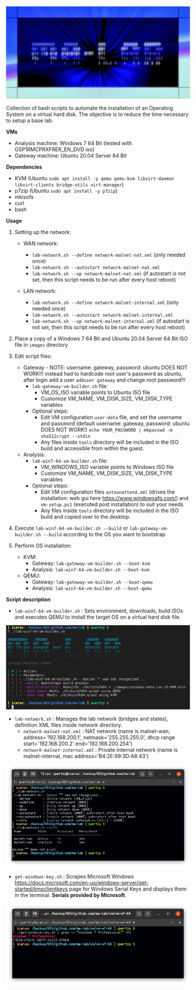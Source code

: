 ![](./screenshots/ma-lab.png)

Collection of bash scripts to automate the installation of an Operating System on a virtual hard disk. The objective is to reduce the time necessary to setup a base lab.

**VMs**
- Analysis machine: Windows 7 64 Bit (tested with GSP1RMCPRXFRER_EN_DVD iso)
- Gateway machine: Ubuntu 20.04 Server 64 Bit

**Dependencies**
- KVM (Ubuntu `sudo apt install -y qemu qemu-kvm libvirt-daemon libvirt-clients bridge-utils virt-manager`)
- p7zip (Ubuntu `sudo apt install -y p7zip`) 
- mkisofs
- curl
- bash

**Usage**
1. Setting up the network:
    - WAN network:
        - `lab-network.sh --define network-malnet-nat.xml` (only needed once)
        - `lab-network.sh --autostart network-malnet-nat.xml`
        - `lab-network.sh --up network-malnet-nat.xml` (if autostart is not set, then this script needs to be run after every host reboot)

    - LAN network:
        - `lab-network.sh --define network-malnet-internal.xml` (only needed once)
        - `lab-network.sh --autostart network-malnet-internal.xml`
        - `lab-network.sh --up network-malnet-internal.xml` (if autostart is not set, then this script needs to be run after every host reboot)

2. Place a copy of a Windows 7 64 Bit and Ubuntu 20.04 Server 64 Bit ISO file in `images` directory

3. Edit script files:

    - Gateway - NOTE: username: gateway, password: ubuntu DOES NOT WORK!!! instead had to hardcode root user's password as ubuntu, after login add a user `adduser gateway` and change root password!!!
        - `lab-gateway-vm-builder.sh` file:
            - VM_OS_ISO variable points to Ubuntu ISO file
            - Customize VM_NAME, VM_DISK_SIZE, VM_DISK_TYPE variables
        - Optional steps:
            - Edit VM configuration `user-data` file, and set the username and password (default username: gateway, password: ubuntu DOES NOT WORK!) `echo YOUR_PASSWORD | mkpasswd -m sha512crypt --stdin`
            - Any files inside `tools` directory will be included in the ISO build and accessible from within the guest.
    - Analysis:
        - `lab-win7-64-vm-builder.sh` file:
            - VM_WINDOWS_ISO variable points to Windows ISO file
            - Customize VM_NAME, VM_DISK_SIZE, VM_DISK_TYPE variables
        - Optional steps:
            - Edit VM configuration files `autounattend.xml` (drives the installation: web gui here https://www.windowsafg.com/) and `vm-setup.ps1` (executed post installation) to suit your needs
            - Any files inside `tools` directory will be included in the ISO build and copied over to the desktop.

4. Execute `lab-win7-64-vm-builder.sh --build` or `lab-gateway-vm-builder.sh --build` according to the OS you want to bootstrap

5. Perform OS installation:
    - KVM:
        - Gateway: `lab-gateway-vm-builder.sh --boot-kvm`
        - Analysis: `lab-win7-64-vm-builder.sh --boot-kvm`
    - QEMU:
        - Gateway: `lab-gateway-vm-builder.sh --boot-qemu`
        - Analysis: `lab-win7-64-vm-builder.sh --boot-qemu`

**Script description**
- `lab-win7-64-vm-builder.sh` : Sets environment, downloads, build ISOs and executes QEMU to install the target OS on a virtual hard disk file.

![](./screenshots/lab-win7-64-vm-builder.png)

- `lab-network.sh` : Manages the lab network (bridges and states), definition XML files inside network directory. 
    - *`network-malnet-nat.xml`* : NAT network (name is malnet-wan, address='192.168.200.1', netmask='255.255.255.0', dhcp range start='192.168.200.2' end='192.168.200.254')
    - *`network-malnet-internal.xml`* : Private internal network (name is malnet-internal, mac address='B4:2E:99:3D:A8:43')

![](./screenshots/lab-network.png)

- `get-windows-key.sh` : Scrapes Microsoft Windows https://docs.microsoft.com/en-us/windows-server/get-started/kmsclientkeys page for Windows Serial Keys and displays them in the terminal. **Serials provided by Microsoft**.

![](./screenshots/get-windows-key.png)
